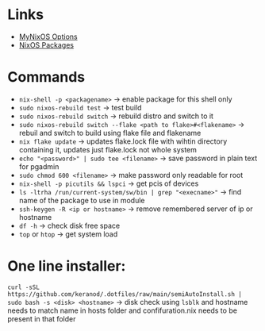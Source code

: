 # Links

- [MyNixOS Options](https://mynixos.com)
- [NixOS Packages](https://search.nixos.org/packages)

# Commands

- `nix-shell -p <packagename>` -> enable package for this shell only
- `sudo nixos-rebuild test` -> test build
- `sudo nixos-rebuild switch` -> rebuild distro and switch to it
- `sudo nixos-rebuild switch --flake <path to flake>#<flakename>` -> rebuil and switch to build using flake file and flakename
- `nix flake update` -> updates flake.lock file with wihtin directory containing it, updates just flake.lock not whole system
- `echo "<password>" | sudo tee <filename>` -> save password in plain text for pgadmin
- `sudo chmod 600 <filename>` -> make password only readable for root
- `nix-shell -p picutils && lspci` -> get pcis of devices
- `ls -ltrha /run/current-system/sw/bin | grep "<execname>"` -> find name of the package to use in module
- `ssh-keygen -R <ip or hostname>` -> remove remembered server of ip or hostname
- `df -h` -> check disk free space
- `top` or `htop` -> get system load

# One line installer:

`curl -sSL https://github.com/keranod/.dotfiles/raw/main/semiAutoInstall.sh | sudo bash -s <disk> <hostname>` -> disk check using `lsblk` and hostname needs to match name in hosts folder and confifuration.nix needs to be present in that folder
